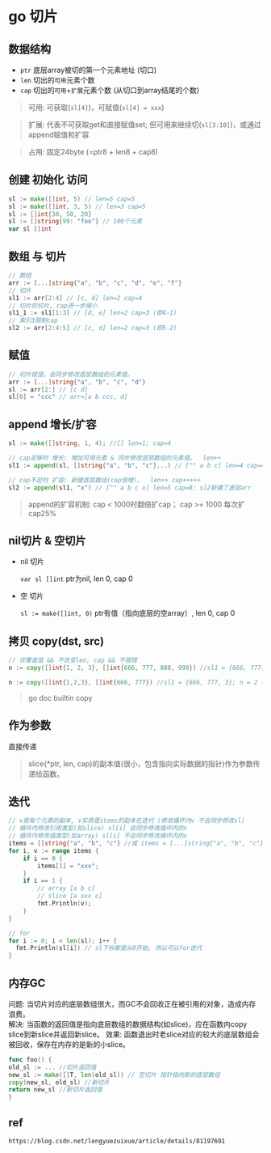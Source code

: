 # go 切片

## 数据结构

- `ptr` 底层array被切的第一个元素地址 (切口)
- `len` 切出的`可用`元素个数
- `cap` 切出的`可用`+`扩展`元素个数 (从切口到array结尾的个数)

> 可用: 可获取(`sl[4]`)，可赋值(`sl[4] = xxx`)  

> 扩展: 代表不可获取get和直接赋值set; 但可用来继续切(`sl[3:10]`)，或通过append赋值和扩容

> 占用: 固定24byte (=ptr8 + len8 + cap8)

## 创建 初始化 访问

```go
sl := make([]int, 5) // len=5 cap=5
sl := make([]int, 3, 5) // len=3 cap=5
sl := []int{30, 50, 20}
sl := []string{99: "foo"} // 100个元素
var sl []int
```

## 数组 与 切片

```go
// 数组
arr := [...]string{"a", "b", "c", "d", "e", "f"}
// 切片
sl1 := arr[2:4] // [c, d] len=2 cap=4
// 切片的切片, cap进一步缩小
sl1_1 := sl1[1:3] // [d, e] len=2 cap=3 (即4-1)
// 索引3限制cap
sl2 := arr[2:4:5] // [c, d] len=2 cap=3 (即5-2)
```

## 赋值

```go
// 切片赋值，会同步修改底层数组的元素值。
arr := [...]string{"a", "b", "c", "d"}
sl := arr[2:] // [c d]
sl[0] = "ccc" // arr=[a b ccc, d]
```

## append 增长/扩容

```go
sl := make([]string, 1, 4); //[] len=1; cap=4

// cap足够时 增长: 增加可用元素 & 同步修改底层数组的元素值。  len++
sl1 := append(sl, []string{"a", "b", "c"}...) // ["" a b c] len=4 cap=4; sl&sl1共享底层arr

// cap不足时 扩容: 新建底层数组(cap倍增)。  len++ cap+++++
sl2 := append(sl1, "x") // ["" a b c x] len=5 cap=8; sl2新建了底层arr
```

> append的扩容机制: cap < 1000时翻倍扩cap； cap >= 1000 每次扩cap25%

## nil切片 & 空切片

- nil 切片

  `var sl []int`  ptr为nil, len 0, cap 0  

- 空 切片

  `sl := make([]int, 0)` ptr有值（指向底层的空array）, len 0, cap 0

## 拷贝 copy(dst, src)

```go
// 仅覆盖值 && 不改变len, cap && 不报错
n := copy([]int{1, 2, 3}, []int{666, 777, 888, 999}) //sl1 = {666, 777, 888}; n = 3 (即copy了3个值)

n := copy([]int{1,2,3}, []int{666, 777}) //sl1 = {666, 777, 3}; n = 2 (即copy了2个值)
```

> go doc builtin copy

## 作为参数

直接传递

> slice{*ptr, len, cap}的副本值(很小，包含指向实际数据的指针)作为参数传递给函数。

## 迭代

```go
// v是每个元素的副本, v实质是items的副本在迭代 (修改循环内v 不会同步修改sl)
// 循环内修改引用类型(如slice) sl[i] 会同步修改循环内的v
// 循环内修改值类型(如array) sl[i] 不会同步修改循环内的v
items = []string{"a", "b", "c"} //或 items = [...]string{"a", "b", "c"}
for i, v := range items {
    if i == 0 {
        items[1] = "xxx";
    }
    if i == 1 {
        // array [a b c]
        // slice [a xxx c]
        fmt.Println(v);
    }
}

// for
for i := 0; i < len(sl); i++ {
  fmt.Println(sl[i]) // sl下标都是从0开始, 所以可以for迭代
}
```

## 内存GC

问题: 当切片对应的底层数组很大，而GC不会回收正在被引用的对象，造成内存浪费。  
解决: 当函数的返回值是指向底层数组的数据结构(如slice)，应在函数内copy slice到新slice并返回新slice。
效果: 函数退出时老slice对应的较大的底层数组会被回收，保存在内存的是新的小slice。

```go
func foo() {
old_sl := ... //切片返回值
new_sl := make([]T, len(old_sl)) // 空切片 指针指向新的底层数组
copy(new_sl, old_sl) //新切片
return new_sl //新切片返回值
}
```

## ref

`https://blog.csdn.net/lengyuezuixue/article/details/81197691`

